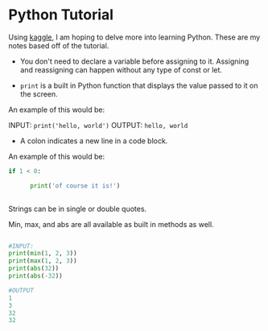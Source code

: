 # Python Tutorial

Using [kaggle](https://www.kaggle.com/code/colinmorris/hello-python), I am hoping to delve more into learning Python. These are my notes based off of the tutorial.

- You don't need to declare a variable before assigning to it. Assigning and reassigning can happen without any type of const or let.

- ```print``` is a built in Python function that displays the value passed to it on the screen.

An example of this would be: 

INPUT: ```print('hello, world')```
OUTPUT: ```hello, world```

- A colon indicates a new line in a code block. 

An example of this would be: 

```python
if 1 < 0:

      print('of course it is!')
      
```

Strings can be in single or double quotes.

Min, max, and abs are all available as built in methods as well. 

``` python

#INPUT:
print(min(1, 2, 3))
print(max(1, 2, 3))
print(abs(32))
print(abs(-32))

#OUTPUT
1
3
32
32

```
